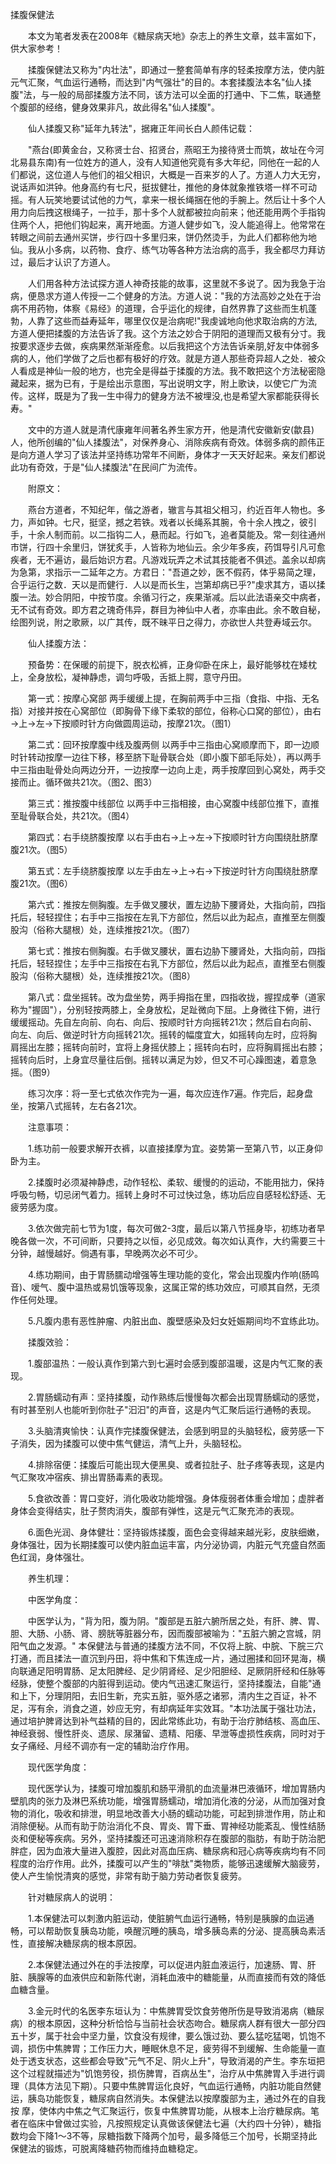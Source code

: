 揉腹保健法

　　本文为笔者发表在2008年《糖尿病天地》杂志上的养生文章，兹丰富如下，供大家参考！

　　揉腹保健法又称为"内壮法"，即通过一整套简单有序的轻柔按摩方法，使内脏元气汇聚，气血运行通畅，而达到"内气强壮"的目的。本套揉腹法本名"仙人揉腹"法，与一般的局部揉腹方法不同，该方法可以全面的打通中、下二焦，联通整个腹部的经络，健身效果非凡，故此得名"仙人揉腹"。

　　仙人揉腹又称"延年九转法"，据雍正年间长白人颜伟记载：

　　"燕台(即黄金台，又称贤士台、招贤台，燕昭王为接待贤士而筑，故址在今河北易县东南)有一位姓方的道人，没有人知道他究竟有多大年纪，同他在一起的人们都说，这位道人与他们的祖父相识，大概是一百来岁的人了。方道人力大无穷，说话声如洪钟。他身高约有七尺，挺拔健壮，推他的身体就象推铁塔一样不可动摇。有人玩笑地要试试他的力气，拿来一根长绳捆在他的手腕上。然后让十多个人用力向后拽这根绳子，一拉手，那十多个人就都被拉向前来；他还能用两个手指钩住两个人，把他们钩起来，离开地面。方道人健步如飞，没人能追得上。他常常在转眼之间前去通州买饼，步行四十多里归来，饼仍然烫手，为此人们都称他为地仙。我从小多病，以药物、食疗、练气功等各种方法治病的高手，我全都尽力拜访过，最后才认识了方道人。

　　人们用各种方法试探方道人神奇技能的故事，这里就不多说了。因为我急于治病，便恳求方道人传授一二个健身的方法。方道人说："我的方法高妙之处在于治病不用药物，体察《易经》的道理，合乎运化的规律，自然界靠了这些而生机蓬勃，人靠了这些而益寿延年，哪里仅仅是治病呢!"我虔诚地向他求取治病的方法,方道人便把揉腹的方法告诉了我。这个方法之妙合于阴阳的道理而又极有分寸。我按要求逐步去做，疾病果然渐渐痊愈。以后我把这个方法告诉亲朋,好友中体弱多病的人，他们学做了之后也都有极好的疗效。就是方道人那些奇异超人之处．被众人看成是神仙一般的地方，也完全是得益于揉腹的方法。我不敢把这个方法秘密隐藏起来，据为已有，于是绘出示意图，写出说明文字，附上歌诀，以使它广为流传。这样，既是为了我一生中得力的健身方法不被埋没,也是希望大家都能获得长寿。"

　　文中的方道人就是清代康雍年间著名养生家方开，他是清代安徽新安(歙县)人，他所创编的"仙人揉腹法"，对保养身心、消除疾病有奇效。体弱多病的颜伟正是向方道人学习了该法并坚持练功常年不间断，身体才一天天好起来。亲友们都说此功有奇效，于是"仙人揉腹法"在民间广为流传。

　　附原文：

　　燕台方道者，不知纪年，偕之游者，辙言与其祖父相习，约近百年人物也。多力，声如钟。七尺，挺坚，撼之若铁。戏者以长绳系其腕，令十余人拽之，彼引手，十余人制而前。以二指钩二人，悬而起。行如飞，追者莫能及。常一刻往通州市饼，行四十余里归，饼犹炙手，人皆称为地仙云。余少年多疾，药饵导引凡可愈疾者，无不遍访，最后始识方君。凡游戏玩弄之术试其技能者不俱述。盖余以却病为急第，求指示一二延年之方。方君日："吾道之妙，医不假药，体乎易简之理，合乎运行之数．天以是而健行．人以是而长生，岂第却病已乎?"虔求其方，语以揉腹一法。妙合阴阳，中按节度。余循习行之，疾果渐减。后以此法语亲交中病者，无不试有奇效。即方君之瑰奇伟异，群目为神仙中人者，亦率由此。余不敢自秘，绘图列说，附之歌厥，以广其传，既不昧平日之得力，亦欲世人共登寿域云尔。

　　仙人揉腹方法：

　　预备势：在保暖的前提下，脱衣松裤，正身仰卧在床上，最好能够枕在矮枕上，全身放松，凝神静虑，调匀呼吸，舌抵上腭，意守丹田。

　　第一式：按摩心窝部 两手缓缓上提，在胸前两手中三指（食指、中指、无名指）对接并按在心窝部位（即胸骨下缘下柔软的部位，俗称心口窝的部位），由右→上→左→下按顺时针方向做圆周运动，按摩21次。（图1）

　　第二式：回环按摩腹中线及腹两侧 以两手中三指由心窝顺摩而下，即一边顺时针转动按摩一边往下移，移至脐下耻骨联合处（即小腹下部毛际处），再以两手中三指由耻骨处向两边分开，一边按摩一边向上走，两手按摩回到心窝处，两手交接而止。循环做共21次。（图2、图3）

　　第三式：推按腹中线部位 以两手中三指相接，由心窝腹中线部位推下，直推至耻骨联合处，共21次。（图4）

　　第四式：右手绕脐腹按摩 以右手由右→上→左→下按顺时针方向围绕肚脐摩腹21次。（图5）

　　第五式：左手绕脐腹按摩 以左手由左→上→右→下按逆时针方向围绕肚脐摩腹21次。（图6）

　　第六式：推按左侧胸腹。左手做叉腰状，置左边胁下腰肾处，大指向前，四指托后，轻轻捏住；右手中三指按在左乳下方部位，然后以此为起点，直推至左侧腹股沟（俗称大腿根）处，连续推按21次。（图7）

　　第七式：推按右侧胸腹。右手做叉腰状，置右边胁下腰肾处，大指向前，四指托后，轻轻捏住；左手中三指按在右乳下方部位，然后以此为起点，直推至右侧腹股沟（俗称大腿根）处，连续推按21次。（图8）

　　第八式：盘坐摇转。改为盘坐势，两手拇指在里，四指收拢，握捏成拳（道家称为"握固"），分别轻按两膝上，全身放松，足趾微向下屈。上身微往下俯，进行缓缓摇动。先自左向前、向右、向后、按顺时针方向摇转21次；然后自右向前、向左、向后、做逆时针方向摇转21次。摇转的幅度宜大，如摇转向左时，应将胸肩摇出左膝；摇转向前时，宜将上身摇伏膝上；摇转向右时，应将胸肩摇出右膝；摇转向后时，上身宜尽量往后倒。摇转以满足为妙，但又不可心躁图速，着意急摇。（图9）

　　练习次序：将一至七式依次作完为一遍，每次应连作7遍。作完后，起身盘坐，按第八式摇转，左右各21次。

　　注意事项：

　　1.练功前一般要求解开衣裤，以直接揉摩为宜。姿势第一至第八节，以正身仰卧为主。

　　2.揉腹时必须凝神静虑，动作轻松、柔软、缓慢的的运动，不能用拙力，保持呼吸匀畅，切忌闭气着力。摇转上身时不可过快过急，练功后应自感轻松舒适、无疲劳感为度。

　　3.依次做完前七节为1度，每次可做2-3度，最后以第八节摇身毕，初练功者早晚各做一次，不可间断，只要持之以恒，必见成效。每次如认真作，大约需要三十分钟，越慢越好。倘遇有事，早晚两次必不可少。

　　4.练功期间，由于胃肠臑动增强等生理功能的变化，常会出现腹内作响(肠鸣音)、嗳气、腹中温热或易饥饿等现象，这属正常的练功效应，可顺其自然，无须作任何处理。

　　5.凡腹内患有恶性肿瘤、内脏出血、腹壁感染及妇女妊娠期间均不宜练此功。

　　揉腹效验：

　　1.腹部温热：一般认真作到第六到七遍时会感到腹部温暖，这是内气汇聚的表现。

　　2.胃肠蠕动有声：坚持揉腹，动作熟练后慢慢每次都会出现胃肠蠕动的感觉，有时甚至别人也能听到你肚子"汩汩"的声音，这是内气汇聚后运行通畅的表现。

　　3.头脑清爽愉快：认真作完揉腹保健法，会感到明显的头脑轻松，疲劳感一下子消失，因为揉腹可以使中焦气健运，清气上升，头脑轻松。

　　4.排除宿便：揉腹后可能出现大便黑臭、或者拉肚子、肚子疼等表现，这是内气汇聚攻冲宿疾、排出胃肠毒素的表现。

　　5.食欲改善：胃口变好，消化吸收功能增强。身体瘦弱者体重会增加；虚胖者身体会变得结实，肚子赘肉消失，腹部有弹性，这是元气汇聚充沛的表现。

　　6.面色光润、身体健壮：坚持锻炼揉腹，面色会变得越来越光彩，皮肤细嫩，身体强壮，因为长期揉腹可以使内脏血运丰富，内分泌协调，内脏元气充盛自然面色红润，身体强壮。

　　养生机理：

　　中医学角度：

　　中医学认为，"背为阳，腹为阴。"腹部是五脏六腑所居之处，有肝、脾、胃、胆、大肠、小肠、肾、膀胱等脏器分布，因而腹部被喻为："五脏六腑之宫城，阴阳气血之发源。" 本保健法与普通的揉腹方法不同，不仅将上脘、中脘、下脘三穴打通，而且揉法一直沉到丹田，将中焦和下焦连成一片，通过圈揉和回环晃海，横向联通足阳明胃肠、足太阳脾经、足少阴肾经、足少阳胆经、足厥阴肝经和任脉等经脉，使整个腹部的内脏得到运动。使内气迅速汇聚运行，坚持揉腹法，自能"通和上下，分理阴阳，去旧生新，充实五脏，驱外感之诸邪，清内生之百证，补不足，泻有余，消食之道，妙应无穷，有却病延年实效耳。"本功法属于强壮功法，通过培护脾肾达到补气益精的目的，因此常练此功，有助于治疗肺结核、高血压、神经衰弱、慢性肝炎、遗尿、尿潴留、遗精、阳痿、早泄等虚损性疾病，同时对于女子痛经、月经不调亦有一定的辅助治疗作用。

　　现代医学角度：

　　现代医学认为，揉腹可增加腹肌和肠平滑肌的血流量淋巴液循环，增加胃肠内壁肌肉的张力及淋巴系统功能，增强胃肠蠕动，增加消化液的分泌，从而加强对食物的消化，吸收和排泄，明显地改善大小肠的蠕动功能，可起到排泄作用，防止和消除便秘。从而有助于防治消化不良、胃炎、胃下垂、胃神经功能紊乱、慢性结肠炎和便秘等疾病。另外，坚持揉腹还可迅速消除积存在腹部的脂肪，有助于防治肥胖症，因为血液大量进入腹腔，因此对高血压病、糖尿病和冠心病等疾病均有不同程度的治疗作用。此外，揉腹可以产生的"啡肽"类物质，能够迅速缓解大脑疲劳，使人产生愉悦清爽的感觉，非常有助于脑力劳动者恢复疲劳。

　　针对糖尿病人的说明：

　　1.本保健法可以刺激内脏运动，使脏腑气血运行通畅，特别是胰腺的血运通畅，可以帮助恢复胰岛功能，唤醒沉睡的胰岛，增多胰岛素的分泌、提高胰岛素活性，直接解决糖尿病的根本原因。

　　2.本保健法通过外在的手法按摩，可以促进内脏血液运行，加速肠、胃、肝脏、胰腺等的血液供应和新陈代谢，消耗血液中的糖能量，从而直接而有效的降低血糖含量。

　　3.金元时代的名医李东垣认为：中焦脾胃受饮食劳倦所伤是导致消渴病（糖尿病）的根本原因，这种分析恰恰与当前社会状态吻合。糖尿病人群有很大一部分四五十岁，属于社会中坚力量，饮食没有规律，要么饿过劲、要么猛吃猛喝，饥饱不调，损伤中焦脾胃；工作压力大，睡眠休息不足，疲劳得不到缓解、生命能量一直处于透支状态，这些都会导致"元气不足、阴火上升"，导致消渴的产生。李东垣把这个过程就描述为"饥饱劳役，损伤脾胃，百病丛生"，治疗从中焦脾胃入手进行调理（具体方法见下期）。只要中焦脾胃运化良好，气血运行通畅，内脏功能自然健运，胰岛功能恢复，糖尿病自然消失。本保健法以按摩腹部为主，通过外在的自我按 摩，使体内中焦之气汇聚运行，恢复中焦脾胃功能，从根本上治疗糖尿病。笔者在临床中曾做过实验，凡按照规定认真做该保健法七遍（大约四十分钟），糖指数均会下降1～3不等，尿糖指数下降两个加号，最多降低三个加号，长期坚持此保健法的锻炼，可脱离降糖药物而维持血糖稳定。
